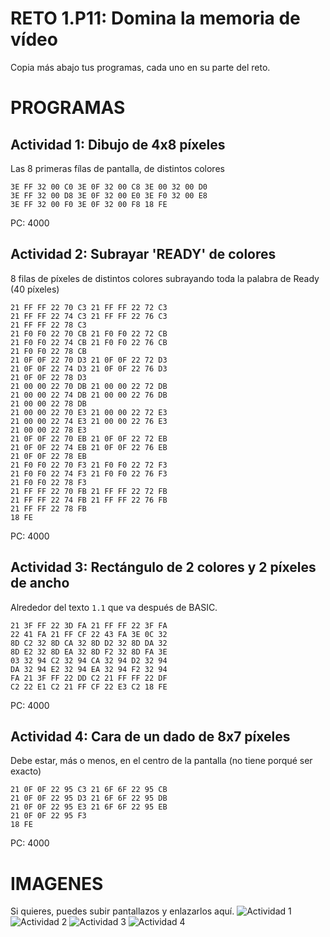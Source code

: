 # RETO 1.P11: Domina la memoria de vídeo
Copia más abajo tus programas, cada uno en su parte del reto.

# PROGRAMAS

## Actividad 1: Dibujo de 4x8 píxeles
Las 8 primeras fílas de pantalla, de distintos colores
```
3E FF 32 00 C0 3E 0F 32 00 C8 3E 00 32 00 D0
3E FF 32 00 D8 3E 0F 32 00 E0 3E F0 32 00 E8
3E FF 32 00 F0 3E 0F 32 00 F8 18 FE
```
PC: 4000

## Actividad 2: Subrayar 'READY' de colores
8 filas de píxeles de distintos colores subrayando toda la palabra de Ready (40 píxeles)
```
21 FF FF 22 70 C3 21 FF FF 22 72 C3
21 FF FF 22 74 C3 21 FF FF 22 76 C3
21 FF FF 22 78 C3
21 F0 F0 22 70 CB 21 F0 F0 22 72 CB
21 F0 F0 22 74 CB 21 F0 F0 22 76 CB
21 F0 F0 22 78 CB
21 0F 0F 22 70 D3 21 0F 0F 22 72 D3
21 0F 0F 22 74 D3 21 0F 0F 22 76 D3 
21 0F 0F 22 78 D3 
21 00 00 22 70 DB 21 00 00 22 72 DB 
21 00 00 22 74 DB 21 00 00 22 76 DB 
21 00 00 22 78 DB 
21 00 00 22 70 E3 21 00 00 22 72 E3
21 00 00 22 74 E3 21 00 00 22 76 E3
21 00 00 22 78 E3 
21 0F 0F 22 70 EB 21 0F 0F 22 72 EB
21 0F 0F 22 74 EB 21 0F 0F 22 76 EB 
21 0F 0F 22 78 EB 
21 F0 F0 22 70 F3 21 F0 F0 22 72 F3
21 F0 F0 22 74 F3 21 F0 F0 22 76 F3
21 F0 F0 22 78 F3 
21 FF FF 22 70 FB 21 FF FF 22 72 FB
21 FF FF 22 74 FB 21 FF FF 22 76 FB
21 FF FF 22 78 FB
18 FE
```
PC: 4000

## Actividad 3: Rectángulo de 2 colores y 2 píxeles de ancho
Alrededor del texto `1.1` que va después de BASIC.
```
21 3F FF 22 3D FA 21 FF FF 22 3F FA 
22 41 FA 21 FF CF 22 43 FA 3E 0C 32 
8D C2 32 8D CA 32 8D D2 32 8D DA 32 
8D E2 32 8D EA 32 8D F2 32 8D FA 3E 
03 32 94 C2 32 94 CA 32 94 D2 32 94 
DA 32 94 E2 32 94 EA 32 94 F2 32 94 
FA 21 3F FF 22 DD C2 21 FF FF 22 DF 
C2 22 E1 C2 21 FF CF 22 E3 C2 18 FE
```
PC: 4000

## Actividad 4: Cara de un dado de 8x7 píxeles
Debe estar, más o menos, en el centro de la pantalla (no tiene porqué ser exacto)
```
21 0F 0F 22 95 C3 21 6F 6F 22 95 CB
21 0F 0F 22 95 D3 21 6F 6F 22 95 DB
21 0F 0F 22 95 E3 21 6F 6F 22 95 EB 
21 0F 0F 22 95 F3 
18 FE
```
PC: 4000

# IMAGENES
Si quieres, puedes subir pantallazos y enlazarlos aquí.
![Actividad 1](/tuimagen1.png)
![Actividad 2](/tuimagen2.png)
![Actividad 3](/tuimagen3.png)
![Actividad 4](/tuimagen4.png)

